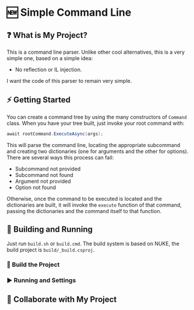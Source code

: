 # 🆕 Simple Command Line

## ❓ What is My Project?

This is a command line parser. Unlike other cool alternatives, this is a very simple one, based on a simple idea:

* No reflection or IL injection.

I want the code of this parser to remain very simple.

## ⚡ Getting Started

You can create a command tree by using the many constructors of `Command` class. When you have your tree built, just invoke your root command with:

```csharp
await rootCommand.ExecuteAsync(args);
```

This will parse the command line, locating the appropriate subcommand and creating two dictionaries (one for arguments and the other for options). There are several ways this process can fail:

* Subcommand not provided
* Subcommand not found
* Argument not provided
* Option not found

Otherwise, once the command to be executed is located and the dictionaries are built, it will invoke the `execute` function of that command, passing the dictionaries and the command itself to that function.

## 🔧 Building and Running

Just run `build.sh` or `build.cmd`. The build system is based on NUKE, the build project is `build/_build.csproj`.

### 🔨 Build the Project


### ▶ Running and Settings

## 🤝 Collaborate with My Project
